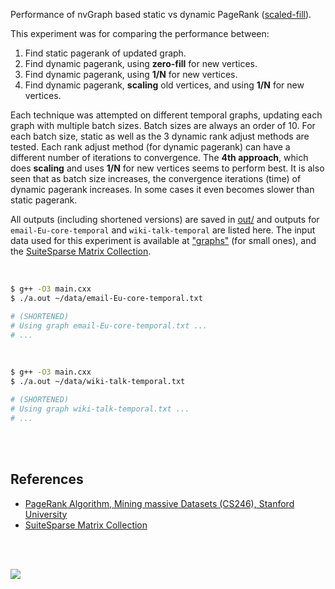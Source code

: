 Performance of nvGraph based static vs dynamic PageRank ([scaled-fill]).

This experiment was for comparing the performance between:
1. Find static pagerank of updated graph.
2. Find dynamic pagerank, using **zero-fill** for new vertices.
3. Find dynamic pagerank, using **1/N** for new vertices.
4. Find dynamic pagerank, **scaling** old vertices, and using **1/N** for new vertices.

Each technique was attempted on different temporal graphs, updating each graph
with multiple batch sizes. Batch sizes are always an order of 10. For each
batch size, static as well as the 3 dynamic rank adjust methods are tested.
Each rank adjust method (for dynamic pagerank) can have a different number
of iterations to convergence. The **4th approach**, which does **scaling**
and uses **1/N** for new vertices seems to perform best. It is also seen
that as batch size increases, the convergence iterations (time) of dynamic
pagerank increases. In some cases it even becomes slower than static pagerank.

All outputs (including shortened versions) are saved in [out/](out/) and
outputs for `email-Eu-core-temporal` and `wiki-talk-temporal` are listed here.
The input data used for this experiment is available at ["graphs"] (for small
ones), and the [SuiteSparse Matrix Collection].

<br>

```bash
$ g++ -O3 main.cxx
$ ./a.out ~/data/email-Eu-core-temporal.txt

# (SHORTENED)
# Using graph email-Eu-core-temporal.txt ...
# ...
```

<br>

```bash
$ g++ -O3 main.cxx
$ ./a.out ~/data/wiki-talk-temporal.txt

# (SHORTENED)
# Using graph wiki-talk-temporal.txt ...
# ...
```

<br>
<br>


## References

- [PageRank Algorithm, Mining massive Datasets (CS246), Stanford University](http://snap.stanford.edu/class/cs246-videos-2019/lec9_190205-cs246-720.mp4)
- [SuiteSparse Matrix Collection]

<br>
<br>

[![](https://i.imgur.com/sNyLL3K.jpg)](https://www.youtube.com/watch?v=SoiKp2oSUl0)

[scaled-fill]: https://github.com/puzzlef/pagerank-dynamic-adjust-ranks
["graphs"]: https://github.com/puzzlef/graphs
[SuiteSparse Matrix Collection]: https://suitesparse-collection-website.herokuapp.com
